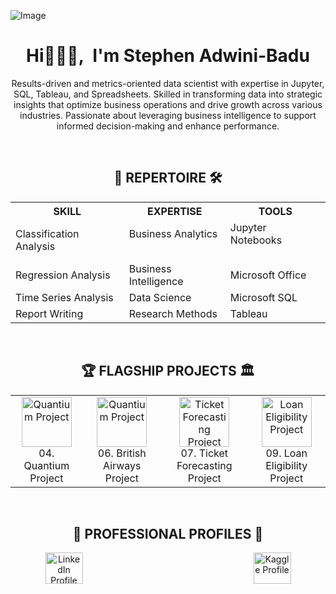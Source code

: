 ![Image](https://github.com/user-attachments/assets/37929506-e7cb-4c6f-b40e-7b702c92c463)

<h1 align="center">Hi🙋🏾‍♂️,&nbsp; I'm Stephen Adwini-Badu</h1>

<p align="center">
Results-driven and metrics-oriented data scientist with expertise in Jupyter, SQL, Tableau, and Spreadsheets. Skilled in transforming data into strategic insights that optimize business operations and drive growth across various industries. Passionate about leveraging business intelligence to support informed decision-making and enhance performance.
</p>

<br>

<h2 align="center">💼 REPERTOIRE 🛠️</h2>

<table align="center">
 <tr>
   <th >SKILL</th>
   <th style="text-align: center;">EXPERTISE</th>
   <th style="text-align: center;">TOOLS</th>
 </tr>
 <tr>
   <td>Classification Analysis &nbsp; &nbsp; &nbsp; &nbsp; &nbsp; &nbsp; &nbsp; &nbsp; &nbsp; &nbsp;</td>
   <td>Business Analytics &nbsp; &nbsp; &nbsp; &nbsp; &nbsp; &nbsp; &nbsp; &nbsp; &nbsp; &nbsp;</td>
   <td>Jupyter Notebooks &nbsp; &nbsp; &nbsp; &nbsp; &nbsp; &nbsp; &nbsp; &nbsp; &nbsp; &nbsp;</td>
 </tr>
 <tr>
   <td>Regression Analysis</td>
   <td>Business Intelligence</td>
   <td>Microsoft Office</td>
 </tr>
 <tr>
   <td>Time Series Analysis</td>
   <td>Data Science</td>
   <td>Microsoft SQL</td>
 </tr>
 <tr>
   <td>Report Writing</td>
   <td>Research Methods</td>
   <td>Tableau</td>
 </tr>
</table>

<br>

<h2 align="center">🏆 FLAGSHIP PROJECTS 🏛️</h2>

<table align="center" style="border: none; border-spacing: 0; text-align: center;">
  <tr>
    <td align="center">
      <a href="https://github.com/Stephen-Adwini-Badu/04.-Quantium-Project" target="_blank" style="text-decoration: none;">
        <img src="https://media1.giphy.com/media/v1.Y2lkPTc5MGI3NjExeXNjcmlwZXk3NDk0OTY3emg0cDB1NGN0M2JrdGZ3OTltMGo4NDFvOCZlcD12MV9zdGlja2Vyc19zZWFyY2gmY3Q9cw/3ohhwJPSL00H2r6Rhe/giphy.webp" alt="Quantium Project" width="80" />
        <br /> 04. Quantium Project
      </a>
    </td>
    <td align="center">
      <a href="https://github.com/Stephen-Adwini-Badu/06.-British-Airways-Project" target="_blank" style="text-decoration: none;">
        <img src="https://media1.giphy.com/media/v1.Y2lkPTc5MGI3NjExeXNjcmlwZXk3NDk0OTY3emg0cDB1NGN0M2JrdGZ3OTltMGo4NDFvOCZlcD12MV9zdGlja2Vyc19zZWFyY2gmY3Q9cw/3ohhwJPSL00H2r6Rhe/giphy.webp" alt="Quantium Project" width="80" />
        <br /> 06. British Airways Project
      </a>
    </td>
    <td align="center">
      <a href="https://github.com/Stephen-Adwini-Badu/07.-Ticket-Forecasting-Project" target="_blank" style="text-decoration: none;">
        <img src="https://media1.giphy.com/media/v1.Y2lkPTc5MGI3NjExeXNjcmlwZXk3NDk0OTY3emg0cDB1NGN0M2JrdGZ3OTltMGo4NDFvOCZlcD12MV9zdGlja2Vyc19zZWFyY2gmY3Q9cw/3ohhwJPSL00H2r6Rhe/giphy.webp" alt="Ticket Forecasting Project" width="80" />
        <br /> 07. Ticket Forecasting Project
      </a>
    </td>
    <td align="center">
      <a href="https://github.com/Stephen-Adwini-Badu/09.-Loan-Eligibility-Project" target="_blank" style="text-decoration: none;">
        <img src="https://media1.giphy.com/media/v1.Y2lkPTc5MGI3NjExeXNjcmlwZXk3NDk0OTY3emg0cDB1NGN0M2JrdGZ3OTltMGo4NDFvOCZlcD12MV9zdGlja2Vyc19zZWFyY2gmY3Q9cw/3ohhwJPSL00H2r6Rhe/giphy.webp" alt="Loan Eligibility Project" width="80" />
        <br /> 09. Loan Eligibility Project
      </a>
    </td>
  </tr>
</table>

<br>

<h2 align="center">👔 PROFESSIONAL PROFILES 🪪</h2>

<p align="center">
  <a href="https://linkedin.com/in/stephen-adwini-badu-318402188" target="_blank" style="text-decoration: none;">
    <img src="https://raw.githubusercontent.com/rahuldkjain/github-profile-readme-generator/master/src/images/icons/Social/linked-in-alt.svg" alt="LinkedIn Profile" height="50" width="60" />
  </a>
  &emsp; &emsp; &emsp; &emsp; &emsp; &emsp; &emsp; &emsp; &emsp; &emsp; &emsp; &emsp; &emsp; &emsp; &emsp;
  <a href="https://kaggle.com/stephenadwinibadu" target="_blank" style="text-decoration: none;">
    <img src="https://raw.githubusercontent.com/rahuldkjain/github-profile-readme-generator/master/src/images/icons/Social/kaggle.svg" alt="Kaggle Profile" height="50" width="60" />
  </a>
</p>

